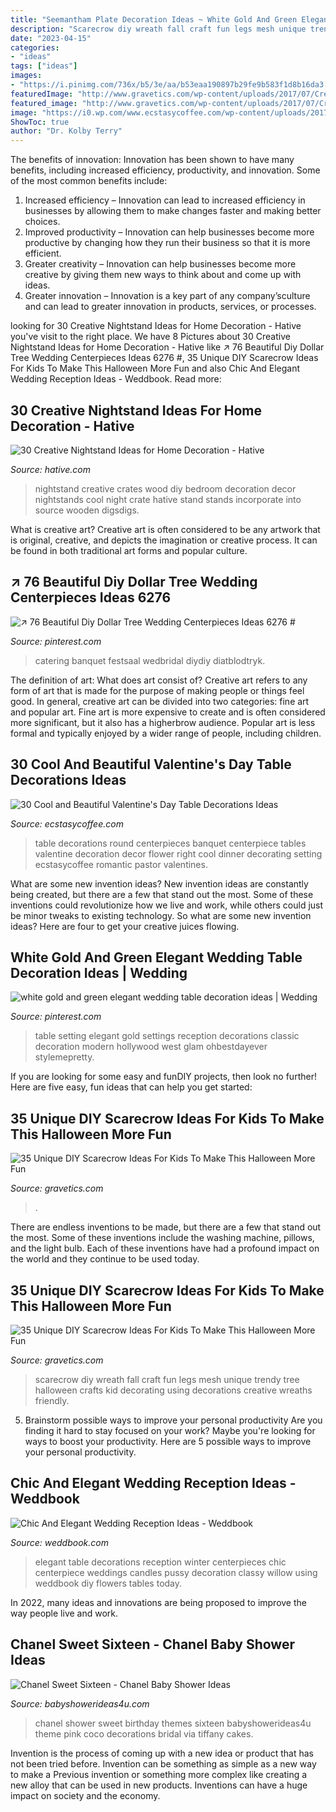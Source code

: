 ```yaml
---
title: "Seemantham Plate Decoration Ideas ~ White Gold And Green Elegant Wedding Table Decoration Ideas"
description: "Scarecrow diy wreath fall craft fun legs mesh unique trendy tree halloween crafts kid decorating using decorations creative wreaths friendly"
date: "2023-04-15"
categories:
- "ideas"
tags: ["ideas"]
images:
- "https://i.pinimg.com/736x/b5/3e/aa/b53eaa190897b29fe9b583f1d8b16da3.jpg"
featuredImage: "http://www.gravetics.com/wp-content/uploads/2017/07/Creative-DIY-Scarecrow-Ideas-for-Kids.jpg"
featured_image: "http://www.gravetics.com/wp-content/uploads/2017/07/Creative-DIY-Scarecrow-Ideas-for-Kids.jpg"
image: "https://i0.wp.com/www.ecstasycoffee.com/wp-content/uploads/2017/01/Floral-decorations-on-Valentines9.jpg?resize=750%2C538"
ShowToc: true
author: "Dr. Kolby Terry"
---
```



The benefits of innovation:
Innovation has been shown to have many benefits, including increased efficiency, productivity, and innovation. Some of the most common benefits include: 
1. Increased efficiency – Innovation can lead to increased efficiency in businesses by allowing them to make changes faster and making better choices. 
2. Improved productivity – Innovation can help businesses become more productive by changing how they run their business so that it is more efficient. 
3. Greater creativity – Innovation can help businesses become more creative by giving them new ways to think about and come up with ideas. 
4. Greater innovation – Innovation is a key part of any company’sculture and can lead to greater innovation in products, services, or processes.

	

		
looking for 30 Creative Nightstand Ideas for Home Decoration - Hative you've visit to the right place. We have 8 Pictures about 30 Creative Nightstand Ideas for Home Decoration - Hative like ↗️ 76 Beautiful Diy Dollar Tree Wedding Centerpieces Ideas 6276 #, 35 Unique DIY Scarecrow Ideas For Kids To Make This Halloween More Fun and also Chic And Elegant Wedding Reception Ideas - Weddbook. Read more:
		
    
## 30 Creative Nightstand Ideas For Home Decoration - Hative

<img loading=lazy src="http://hative.com/wp-content/uploads/2014/06/nightstand-ideas/27-creative-nightstand-ideas.jpg" onerror="this.onerror=null;this.src='https://tse3.mm.bing.net/th?id=OIP.hLA0CF-BklcYrnRvJzARkAHaJ4&amp;pid=15.1';" alt="30 Creative Nightstand Ideas for Home Decoration - Hative">

_Source: hative.com_

>nightstand creative crates wood diy bedroom decoration decor nightstands cool night crate hative stand stands incorporate into source wooden digsdigs. 

	

What is creative art?
Creative art is often considered to be any artwork that is original, creative, and depicts the imagination or creative process. It can be found in both traditional art forms and popular culture.

    
## ↗️ 76 Beautiful Diy Dollar Tree Wedding Centerpieces Ideas 6276 #

<img loading=lazy src="https://i.pinimg.com/736x/b5/3e/aa/b53eaa190897b29fe9b583f1d8b16da3.jpg" onerror="this.onerror=null;this.src='https://tse3.mm.bing.net/th?id=OIP.5y9TEla1jq0xC-t0ybTTHwHaJ3&amp;pid=15.1';" alt="↗️ 76 Beautiful Diy Dollar Tree Wedding Centerpieces Ideas 6276 #">

_Source: pinterest.com_

>catering banquet festsaal wedbridal diydiy diatblodtryk. 

	

The definition of art: What does art consist of?
Creative art refers to any form of art that is made for the purpose of making people or things feel good. In general, creative art can be divided into two categories: fine art and popular art. Fine art is more expensive to create and is often considered more significant, but it also has a higherbrow audience. Popular art is less formal and typically enjoyed by a wider range of people, including children.

    
## 30 Cool And Beautiful Valentine&#039;s Day Table Decorations Ideas

<img loading=lazy src="https://i0.wp.com/www.ecstasycoffee.com/wp-content/uploads/2017/01/Floral-decorations-on-Valentines9.jpg?resize=750%2C538" onerror="this.onerror=null;this.src='https://tse4.mm.bing.net/th?id=OIP.NeUQf4n6rSfDo9WZTJ_F2AHaFU&amp;pid=15.1';" alt="30 Cool and Beautiful Valentine&#039;s Day Table Decorations Ideas">

_Source: ecstasycoffee.com_

>table decorations round centerpieces banquet centerpiece tables valentine decoration decor flower right cool dinner decorating setting ecstasycoffee romantic pastor valentines. 

	

What are some new invention ideas?
New invention ideas are constantly being created, but there are a few that stand out the most. Some of these inventions could revolutionize how we live and work, while others could just be minor tweaks to existing technology. So what are some new invention ideas? Here are four to get your creative juices flowing.

    
## White Gold And Green Elegant Wedding Table Decoration Ideas | Wedding

<img loading=lazy src="https://i.pinimg.com/736x/31/45/db/3145dbc211de98bbcbf7803decf7467c.jpg" onerror="this.onerror=null;this.src='https://tse3.mm.bing.net/th?id=OIP.203dhoGqSjCdlb-4iNp3iwHaKH&amp;pid=15.1';" alt="white gold and green elegant wedding table decoration ideas | Wedding">

_Source: pinterest.com_

>table setting elegant gold settings reception decorations classic decoration modern hollywood west glam ohbestdayever stylemepretty. 

	

If you are looking for some easy and funDIY projects, then look no further! Here are five easy, fun ideas that can help you get started: 

    
## 35 Unique DIY Scarecrow Ideas For Kids To Make This Halloween More Fun

<img loading=lazy src="https://www.gravetics.com/wp-content/uploads/2017/07/A-scarecrow-wreath.jpg" onerror="this.onerror=null;this.src='https://tse4.mm.bing.net/th?id=OIP.4-X1beS9f9uEUje5cWxHyAHaJ4&amp;pid=15.1';" alt="35 Unique DIY Scarecrow Ideas For Kids To Make This Halloween More Fun">

_Source: gravetics.com_

>. 

	

There are endless inventions to be made, but there are a few that stand out the most. Some of these inventions include the washing machine, pillows, and the light bulb. Each of these inventions have had a profound impact on the world and they continue to be used today.

    
## 35 Unique DIY Scarecrow Ideas For Kids To Make This Halloween More Fun

<img loading=lazy src="http://www.gravetics.com/wp-content/uploads/2017/07/Creative-DIY-Scarecrow-Ideas-for-Kids.jpg" onerror="this.onerror=null;this.src='https://tse2.mm.bing.net/th?id=OIP.t1q_3LFKbHUCzQt7uS3ekQHaKq&amp;pid=15.1';" alt="35 Unique DIY Scarecrow Ideas For Kids To Make This Halloween More Fun">

_Source: gravetics.com_

>scarecrow diy wreath fall craft fun legs mesh unique trendy tree halloween crafts kid decorating using decorations creative wreaths friendly. 

	

5. Brainstorm possible ways to improve your personal productivity
Are you finding it hard to stay focused on your work? Maybe you're looking for ways to boost your productivity. Here are 5 possible ways to improve your personal productivity.

    
## Chic And Elegant Wedding Reception Ideas - Weddbook

<img loading=lazy src="http://s3.weddbook.com/t1/1/9/7/1976493/chic-and-elegant-wedding-reception-ideas.jpg" onerror="this.onerror=null;this.src='https://tse2.mm.bing.net/th?id=OIP.XB4p4caBMVmviwrrEJDpJgHaLH&amp;pid=15.1';" alt="Chic And Elegant Wedding Reception Ideas - Weddbook">

_Source: weddbook.com_

>elegant table decorations reception winter centerpieces chic centerpiece weddings candles pussy decoration classy willow using weddbook diy flowers tables today. 

	

In 2022, many ideas and innovations are being proposed to improve the way people live and work.

    
## Chanel Sweet Sixteen - Chanel Baby Shower Ideas

<img loading=lazy src="https://babyshowerideas4u.com/wp-content/uploads/2015/05/Chanel-inspired-party-ideas.jpg" onerror="this.onerror=null;this.src='https://tse2.mm.bing.net/th?id=OIP.5s_apnBBtay9wk3D9FkwjAHaFj&amp;pid=15.1';" alt="Chanel Sweet Sixteen - Chanel Baby Shower Ideas">

_Source: babyshowerideas4u.com_

>chanel shower sweet birthday themes sixteen babyshowerideas4u theme pink coco decorations bridal via tiffany cakes. 

	

Invention is the process of coming up with a new idea or product that has not been tried before. Invention can be something as simple as a new way to make a Previous invention or something more complex like creating a new alloy that can be used in new products. Inventions can have a huge impact on society and the economy.

